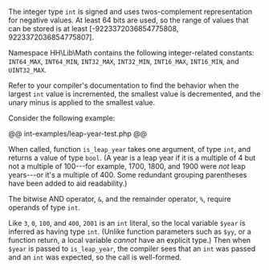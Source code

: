 The integer type `int` is signed and uses twos-complement representation for negative values. At least 64 bits are used, so the range of values that
can be stored is at least [-9223372036854775808, 9223372036854775807].

Namespace HH\Lib\Math contains the following integer-related constants: `INT64_MAX`, `INT64_MIN`, `INT32_MAX`, `INT32_MIN`, `INT16_MAX`, `INT16_MIN`,
and `UINT32_MAX`.

Refer to your compiler's documentation to find the behavior when the largest `int` value is incremented, the smallest value is decremented, and the
unary minus is applied to the smallest value.

Consider the following example:

@@ int-examples/leap-year-test.php @@

When called, function `is_leap_year` takes one argument, of type `int`, and returns a value of type `bool`. (A year is a leap year if it is a
multiple of 4 but not a multiple of 100---for example, 1700, 1800, and 1900 were *not* leap years---or it's a multiple of 400. Some redundant
grouping parentheses have been added to aid readability.)

The bitwise AND operator, `&`, and the remainder operator, `%`, require operands of type `int`.

Like `3`, `0`, `100`, and `400`, `2001` is an `int` literal, so the local variable `$year` is inferred as having type `int`. (Unlike function
parameters such as `$yy`, or a function return, a local variable *cannot* have an explicit type.) Then when `$year` is passed to `is_leap_year`,
the compiler sees that an `int` was passed and an `int` was expected, so the call is well-formed.
